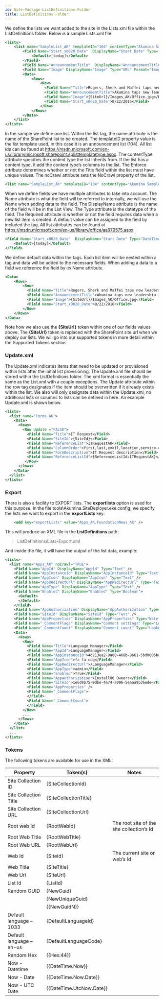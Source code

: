 ```yaml
---
id: Site-Package-ListDefinitions-Folder
title: ListDefinitions Folder
---
```


We define the lists we want added to the site in the Lists.xml file within the ListDefinitions folder. Below is a sample Lists.xml file
```xml
<lists>
	<list name="SampleList_AK" templateID="104" contentType="Akumina Sample Type" Enforce="TRUE" noCrawl="TRUE">
		<Field Name="Start_x0020_Date"  DisplayName="Start Date" Type="DateTime" Required="TRUE">
			<Default>[today]</Default>
		</Field>
		<Field Name="AnnouncementTitle"  DisplayName="AnnouncementTitle" Type="Text"  Required="TRUE" />
		<Field Name="Image" DisplayName="Image" Type="URL" Format="Image" Required="FALSE" />
		<Data>
			<Rows>
				<Row>
				  <Field Name="Title">Rogers, Sherk and Maffei taps new leadership in Nashua</Field>
				  <Field Name="AnnouncementTitle">Akumina taps new leadership in Nashua</Field>         
				  <Field Name="Image">{SiteUrl}/Images_AK/Office.jpg</Field>
				  <Field Name="Start_x0020_Date">8/22/2016</Field>
				</Row>      	
			</Rows>
		</Data>
	</list>
</lists>
```
In the sample we define one list. Within the list tag, the name attribute is the name of the SharePoint list to be created. The templateID property value is the list template used, in this case it is an announcement list (104). All list ids can be found at https://msdn.microsoft.com/en-us/library/microsoft.sharepoint.splisttemplatetype.aspx. The contentType attribute specifies the content type the list inherits from. If the list has a content type, it add the content type’s columns to the list. The Enforce attribute determines whether or not the Title field within the list must have unique values. The noCrawl attribute sets the NoCrawl property of the list.
```xml
<list name="SampleList_AK" templateID="104" contentType="Akumina Sample Type" Enforce="TRUE" noCrawl="TRUE">
```
When we define fields we have multiple attributes to take into account. The Name attribute is what the field will be referred to internally, we will use the Name when adding data to the field. The DisplayName attribute is the name of the field will be in the List View. The Type attribute is the datatype of the field. The Required attribute is whether or not the field requires data when a new list item is created. A default value can be assigned to the field by included the <Default> tag. All list attributes can be found at https://msdn.microsoft.com/en-us/library/office/aa979575.aspx.

```xml
<Field Name="Start_x0020_Date"  DisplayName="Start Date" Type="DateTime" Required="TRUE">
	<Default>[today]</Default>
</Field>
```

We define default data within the <Data><Rows> tags. Each list item will be nested within a <Row> tag and data will be added to the necessary fields. When adding a data to a field we reference the field by its Name attribute.

```xml
<Data>
	<Rows>
		<Row>
		  <Field Name="Title">Rogers, Sherk and Maffei taps new leadership in Nashua</Field>
		  <Field Name="AnnouncementTitle">Akumina taps new leadership in Nashua</Field>         
		  <Field Name="Image">{SiteUrl}/Images_AK/Office.jpg</Field>
		  <Field Name="Start_x0020_Date">8/22/2016</Field>
		</Row>      	
	</Rows>
</Data>
```

Note how we also use the **{SiteUrl}** token within one of our fields values above. The **{SiteUrl}** token is replaced with the SharePoint site url when we deploy our lists. We will go into our supported tokens in more detail within the Supported Tokens section.

### Update.xml
The Update.xml indicates items that need to be updated or provisioned within lists after the initial list provisioning. The Update.xml file should be stored within the ListDefinitions folder. The xml format is essentially the same as the List.xml with a couple exceptions. The Update attribute within the row tag designates if the item should be overwritten if it already exists within the list. We also will only designate data within the Update.xml, no additional lists or columns to lists can be defined in here. An example Update.xml is shown below.

```xml
<lists>
  <list name="Forms_AK">
    <Data>
      <Rows>
        <Row Update ="FALSE">
          <Field Name="Title">IT Request</Field>
          <Field Name="SiteId">{SiteId}</Field>
          <Field Name="ReferenceList">ITRequestAK</Field>
          <Field Name="ColumnOrder">first,last,email,location,service-category,comments</Field>
          <Field Name="FormDescription">IT Request description</Field>
          <Field Name="ReferenceListId">{ReferenceListId:ITRequestAK}</Field>
         </Row>
      </Rows>
    </Data>
  </list>
</lists>
```
	
	
### Export
There is also a facility to EXPORT lists. The **exportlists** option is used for this purpose. In the file tools\Akumina.SiteDeployer.exe.config, we specify the lists we want to export in the **exportLists** key:

```xml
    <add key="exportLists" value="Apps_AK,FoundationNews_AK" />
```

This will produce an XML file in the **ListDefinitions** path:

> ListDefinitions\Lists-Export.xml

And inside the file, it will have the output of the list data, example:


```xml
<lists>
  <list name="Apps_AK" noCrawl="TRUE">
    <Field Name="AppId" DisplayName="AppId" Type="Text" />
    <Field Name="AppInstanceId" DisplayName="AppInstanceId" Type="Text" />
    <Field Name="AppIcon" DisplayName="AppIcon" Type="Text" />
    <Field Name="AppRedirectUrl" DisplayName="AppRedirectUrl" Type="Text" />
    <Field Name="AppType" DisplayName="AppType" Type="Text" />
    <Field Name="Enabled" DisplayName="Enabled" Type="Boolean">
      <Default>
      </Default>
    </Field>
    <Field Name="AppAuthorization" DisplayName="AppAuthorization" Type="Note" />
    <Field Name="SiteId" DisplayName="SiteId" Type="Text" />
    <Field Name="AppProperties" DisplayName="AppProperties" Type="Note" />
    <Field Name="_CommentFlags" DisplayName="Comment settings" Type="Lookup" />
    <Field Name="_CommentCount" DisplayName="Comment count" Type="Lookup" />
    <Data>
      <Rows>
        <Row>
          <Field Name="Title">Language Manager</Field>
          <Field Name="AppId">LanguageManager</Field>
          <Field Name="AppInstanceId">4d213ea2-9a80-466b-9661-5bd0006bac11</Field>
          <Field Name="AppIcon">fa fa-cog</Field>
          <Field Name="AppRedirectUrl">/LanguageManager</Field>
          <Field Name="AppType">admin</Field>
          <Field Name="Enabled">True</Field>
          <Field Name="AppAuthorization">Install06 Owners</Field>
          <Field Name="SiteId">1e6d9b75-9dbe-4a74-a096-5eaaa9b36ede</Field>
          <Field Name="AppProperties" />
          <Field Name="_CommentFlags">
          </Field>
          <Field Name="_CommentCount">
          </Field>
        </Row>
        ...
      </Rows>
    </Data>
  </list>
  ...
</lists>
```

### Tokens
The following tokens are available for use in the XML:

| Property | Token(s) | Notes |
| -- | -- | -- |
| Site Collection ID | {SiteCollectionId} | |
| Site Collection Title | {SiteCollectionTitle} | |
| Site Collection URL | {SiteCollectionUrl}	 | |
| Root web Id | {RootWebId} | The root site of the site collection’s Id |
| Root Web Title | {RootWebTitle}	 | |
| Root Web URL | {RootWebUrl}	 | |
| Web Id | {SiteId} | The current site or web’s Id |
| Web Title | {SiteTitle} | |
| Web Url | {SiteUrl} | |
| List Id | {ListId} | |
| Random GUID | {NewGuid} |
| | {NewUniqueGuid} | |
| | {{NewGuidN}} | |
| Default language – 1033 | {DefaultLanguageId}	 | |
| Default language – en-us | {DefaultLanguageCode}	 | |
| Random Hex | {{Hex:44}}	 | |
| Now - Datetime | {{DateTime.Now}}	 | |
| Now - Date | {{DateTime.Now.Date}} | |
| Now - UTC Date | {{DateTime.UtcNow.Date}}	 | |

